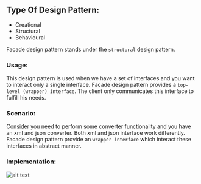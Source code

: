 ## Type Of Design Pattern:

* Creational
* Structural
* Behavioural


Facade design pattern stands under the `structural` design pattern.

### Usage:

This design pattern is used when we have a set of interfaces and you want to interact only a single interface. Facade design pattern provides a `top-level (wrapper) interface`. The client only communicates this interface to fulfill his needs.

### Scenario:

Consider you need to perform some converter functionality and you have an xml and json converter. Both xml and json interface work differently. Facade design pattern provide an `wrapper interface` which interact these interfaces in abstract manner.

### Implementation:


![alt text](https://github.com/farhanghouri/Design-Pattern/blob/master/FascadeDP/fascade.png)
